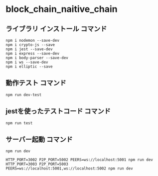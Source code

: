 # block_chain_naitive_chain

## ライブラリ インストール コマンド

```
npm i nodemon --save-dev
npm i crypto-js --save
npm i jest --save-dev
npm i express --save-dev
npm i body-parser --save-dev
npm i ws --save-dev
npm i elliptic --save
```

## 動作テスト コマンド

```
npm run dev-test
```

## jestを使ったテストコード コマンド 

```
npm run test
```

## サーバー起動 コマンド 

```
npm run dev

HTTP_PORT=3002 P2P_PORT=5002 PEERS=ws://localhost:5001 npm run dev
HTTP_PORT=3003 P2P_PORT=5003 PEERS=ws://localhost:5001,ws://localhost:5002 npm run dev
```